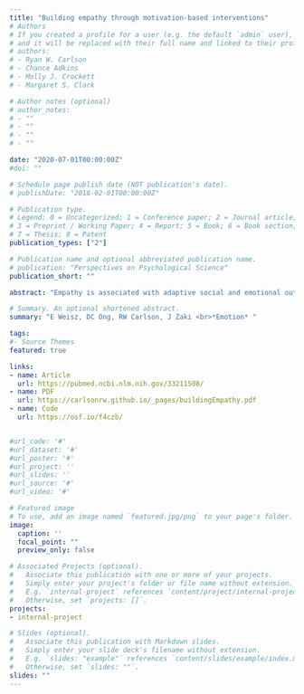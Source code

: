 ```yaml
---
title: "Building empathy through motivation-based interventions"
# Authors
# If you created a profile for a user (e.g. the default `admin` user), write the username (folder name) here 
# and it will be replaced with their full name and linked to their profile.
# authors:
# - Ryan W. Carlson
# - Chance Adkins
# - Molly J. Crockett
# - Margaret S. Clark

# Author notes (optional)
# author_notes:
# - ""
# - ""
# - ""
# - ""

date: "2020-07-01T00:00:00Z"
#doi: ""

# Schedule page publish date (NOT publication's date).
# publishDate: "2018-02-01T00:00:00Z"

# Publication type.
# Legend: 0 = Uncategorized; 1 = Conference paper; 2 = Journal article;
# 3 = Preprint / Working Paper; 4 = Report; 5 = Book; 6 = Book section;
# 7 = Thesis; 8 = Patent
publication_types: ["2"]

# Publication name and optional abbreviated publication name.
# publication: "Perspectives on Psychological Science"
publication_short: ""

abstract: "Empathy is associated with adaptive social and emotional outcomes; as such, a crucial outstanding question is whether it can be bolstered in ways that make practical differences in people's lives. Most empathy-building efforts address one's ability to empathize, increasing empathy by training skills like perspective taking. However, empathy is more than the ability to share and understand others' feelings; it also reflects underlying motives that drive people to experience or avoid it. As such, another strategy for increasing empathy could focus on shifting relevant motives. Here we explored this idea, leveraging two intervention techniques (mindsets and social norms) to increase motivation to empathize. Two hundred ninety-two first-year college students were randomly assigned to one of three intervention conditions-malleable mindset, social norms, or a combination of the two-or a control condition. Eight weeks later, participants in the intervention conditions endorsed stronger beliefs about empathy's malleability and exhibited greater empathic accuracy when rating others' positive emotions as compared to the control condition. They also reported having made a greater number of friends since starting college. The interventions did not affect outcomes related to intergroup processes or empathic accuracy when rating others' negative emotions, indicating a boundary condition for these interventions. This experiment underscores the potential of motivation-based empathy interventions to generate positive, real-world impact."

# Summary. An optional shortened abstract.
summary: "E Weisz, DC Ong, RW Carlson, J Zaki <br>*Emotion* "

tags:
#- Source Themes
featured: true

links:
- name: Article 
  url: https://pubmed.ncbi.nlm.nih.gov/33211508/
- name: PDF
  url: https://carlsonrw.github.io/_pages/buildingEmpathy.pdf
- name: Code
  url: https://osf.io/f4czb/


#url_code: '#'
#url_dataset: '#'
#url_poster: '#'
#url_project: ''
#url_slides: ''
#url_source: '#'
#url_video: '#'

# Featured image
# To use, add an image named `featured.jpg/png` to your page's folder. 
image:
  caption: ''
  focal_point: ""
  preview_only: false

# Associated Projects (optional).
#   Associate this publication with one or more of your projects.
#   Simply enter your project's folder or file name without extension.
#   E.g. `internal-project` references `content/project/internal-project/index.md`.
#   Otherwise, set `projects: []`.
projects:
- internal-project

# Slides (optional).
#   Associate this publication with Markdown slides.
#   Simply enter your slide deck's filename without extension.
#   E.g. `slides: "example"` references `content/slides/example/index.md`.
#   Otherwise, set `slides: ""`.
slides: ""
---
```


